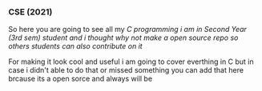 ### CSE (2021)
So here you are going to see all my *C programming* 
_i am in Second Year (3rd sem) student and i thought why not make a open source repo so others students can also contribute on it_

For making it look cool and useful i am going to cover everthing in C but in case i didn't able to do that or missed something you can add that here brcause its a open sorce and always will be 
